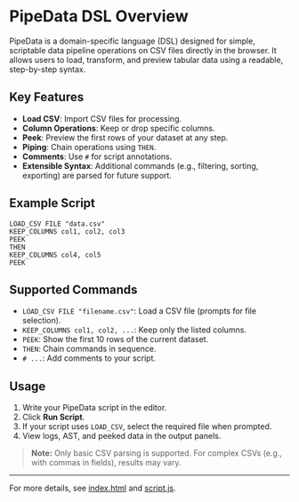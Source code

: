 # PipeData DSL Overview

PipeData is a domain-specific language (DSL) designed for simple, scriptable data pipeline operations on CSV files directly in the browser. It allows users to load, transform, and preview tabular data using a readable, step-by-step syntax.

## Key Features

- **Load CSV**: Import CSV files for processing.
- **Column Operations**: Keep or drop specific columns.
- **Peek**: Preview the first rows of your dataset at any step.
- **Piping**: Chain operations using `THEN`.
- **Comments**: Use `#` for script annotations.
- **Extensible Syntax**: Additional commands (e.g., filtering, sorting, exporting) are parsed for future support.

## Example Script
```
LOAD_CSV FILE "data.csv"
KEEP_COLUMNS col1, col2, col3
PEEK
THEN
KEEP_COLUMNS col4, col5
PEEK
```

## Supported Commands

- `LOAD_CSV FILE "filename.csv"`: Load a CSV file (prompts for file selection).
- `KEEP_COLUMNS col1, col2, ...`: Keep only the listed columns.
- `PEEK`: Show the first 10 rows of the current dataset.
- `THEN`: Chain commands in sequence.
- `# ...`: Add comments to your script.

## Usage

1. Write your PipeData script in the editor.
2. Click **Run Script**.
3. If your script uses `LOAD_CSV`, select the required file when prompted.
4. View logs, AST, and peeked data in the output panels.

> **Note:** Only basic CSV parsing is supported. For complex CSVs (e.g., with commas in fields), results may vary.

---
For more details, see [index.html](index.html) and [script.js](script.js).